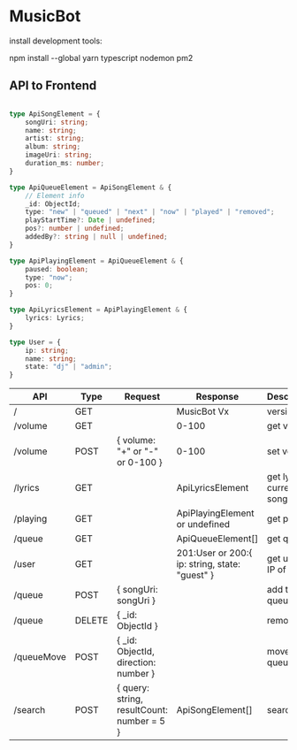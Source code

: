 
# MusicBot

install development tools:

npm install --global yarn typescript nodemon pm2

## API to Frontend

```typescript

type ApiSongElement = {
    songUri: string;
    name: string;
    artist: string;
    album: string;
    imageUri: string;
    duration_ms: number;
}

type ApiQueueElement = ApiSongElement & {
    // Element info
    _id: ObjectId;
    type: "new" | "queued" | "next" | "now" | "played" | "removed";
    playStartTime?: Date | undefined;
    pos?: number | undefined;
    addedBy?: string | null | undefined;
}

type ApiPlayingElement = ApiQueueElement & {
    paused: boolean;
    type: "now";
    pos: 0;
}

type ApiLyricsElement = ApiPlayingElement & {
    lyrics: Lyrics;
}

type User = {
    ip: string;
    name: string;
    state: "dj" | "admin";
}

```

| API        | Type   | Request                                    | Response                                       | Description                | Status |
| ---------- | ------ | ------------------------------------------ | ---------------------------------------------- | -------------------------- | ------ |
| /          | GET    |                                            | MusicBot Vx                                    | version                    | OK     |
| /volume    | GET    |                                            | 0-100                                          | get volume                 | OK     |
| /volume    | POST   | { volume: "+" or "-" or 0-100 }            | 0-100                                          | set volume                 | OK     |
| /lyrics    | GET    |                                            | ApiLyricsElement                               | get lyrics of current song | -      |
| /playing   | GET    |                                            | ApiPlayingElement or undefined                 | get playing                | OK     |
| /queue     | GET    |                                            | ApiQueueElement[]                              | get queue                  | OK     |
| /user      | GET    |                                            | 201:User or 200:{ ip: string, state: "guest" } | get user or IP of device   | OK     |
| /queue     | POST   | { songUri: songUri }                       |                                                | add to queue               | OK     |
| /queue     | DELETE | { _id: ObjectId }                          |                                                | remove                     | OK     |
| /queueMove | POST   | { _id: ObjectId, direction: number }       |                                                | move in queue              | OK     |
| /search    | POST   | { query: string, resultCount: number = 5 } | ApiSongElement[]                               | search                     | OK     |
